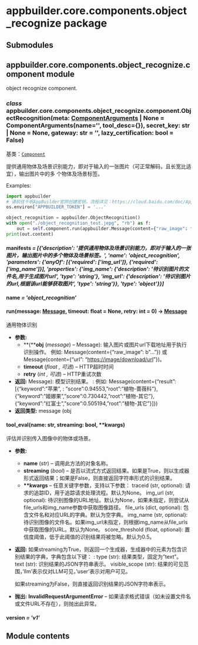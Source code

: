 # appbuilder.core.components.object_recognize package

## Submodules

## appbuilder.core.components.object_recognize.component module

object recognize component.

### *class* appbuilder.core.components.object_recognize.component.ObjectRecognition(meta: [ComponentArguments](appbuilder.core.md#appbuilder.core.component.ComponentArguments) | None = ComponentArguments(name='', tool_desc={}), secret_key: str | None = None, gateway: str = '', lazy_certification: bool = False)

基类：[`Component`](appbuilder.core.md#appbuilder.core.component.Component)

提供通用物体及场景识别能力，即对于输入的一张图片（可正常解码，且长宽比适宜），输出图片中的多
个物体及场景标签。

Examples:

```python
import appbuilder
# 请前往千帆AppBuilder官网创建密钥，流程详见：https://cloud.baidu.com/doc/AppBuilder/s/Olq6grrt6#1%E3%80%81%E5%88%9B%E5%BB%BA%E5%AF%86%E9%92%A5
os.environ["APPBUILDER_TOKEN"] = '...'

object_recognition = appbuilder.ObjectRecognition()
with open("./object_recognition_test.jepg", "rb") as f:
    out = self.component.run(appbuilder.Message(content={"raw_image": f.read()}))
print(out.content)
```

#### manifests *= [{'description': '提供通用物体及场景识别能力，即对于输入的一张图片，输出图片中的多个物体及场景标签。', 'name': 'object_recognition', 'parameters': {'anyOf': [{'required': ['img_url']}, {'required': ['img_name']}], 'properties': {'img_name': {'description': '待识别图片的文件名,用于生成图片url', 'type': 'string'}, 'img_url': {'description': '待识别图片的url,根据该url能够获取图片', 'type': 'string'}}, 'type': 'object'}}]*

#### name *= 'object_recognition'*

#### run(message: [Message](appbuilder.core.md#appbuilder.core.message.Message), timeout: float = None, retry: int = 0) → [Message](appbuilder.core.md#appbuilder.core.message.Message)

通用物体识别

* **参数:**
  * **(****obj** (*message*) – Message): 输入图片或图片url下载地址用于执行识别操作。
    例如: Message(content={“raw_image”: b”…”}) 或 Message(content={“url”: “[https://image/download/url](https://image/download/url)”})。
  * **timeout** (*float* *,*  *可选*) – HTTP超时时间
  * **retry** (*int* *,*  *可选*) – HTTP重试次数
* **返回:**
  Message): 模型识别结果。
  : 例如: Message(content={“result”:[{“keyword”:”苹果”,
    : ”score”:0.94553,”root”:”植物-蔷薇科”},{“keyword”:”姬娜果”,”score”:0.730442,”root”:”植物-其它”},
      {“keyword”:”红富士”,”score”:0.505194,”root”:”植物-其它”}]})
* **返回类型:**
  message (obj

#### tool_eval(name: str, streaming: bool, \*\*kwargs)

评估并识别传入图像中的物体或场景。

* **参数:**
  * **name** (*str*) – 调用此方法的对象名称。
  * **streaming** (*bool*) – 是否以流式方式返回结果。如果是True，则以生成器形式返回结果；如果是False，则直接返回字符串形式的识别结果。
  * **\*\*kwargs** – 任意关键字参数，支持以下参数：
    traceid (str, optional): 请求的追踪ID，用于追踪请求处理流程。默认为None。
    img_url (str, optional): 待识别图像的URL地址。默认为None，如果未指定，则尝试从file_urls和img_name参数中获取图像路径。
    file_urls (dict, optional): 包含文件名和对应URL的字典。默认为空字典。
    img_name (str, optional): 待识别图像的文件名。如果img_url未指定，则根据img_name从file_urls中获取图像的URL。默认为None。
    score_threshold (float, optional): 置信度阈值，低于此阈值的识别结果将被忽略。默认为0.5。
* **返回:**
  如果streaming为True，则返回一个生成器，生成器中的元素为包含识别结果的字典，字典包含以下键：
  : type (str): 结果类型，固定为”text”。
    text (str): 识别结果的JSON字符串表示。
    visible_scope (str): 结果的可见范围，’llm’表示仅对LLM可见，’user’表示对用户可见。

  如果streaming为False，则直接返回识别结果的JSON字符串表示。
* **抛出:**
  **InvalidRequestArgumentError** – 如果请求格式错误（如未设置文件名或文件URL不存在），则抛出此异常。

#### version *= 'v1'*

## Module contents
